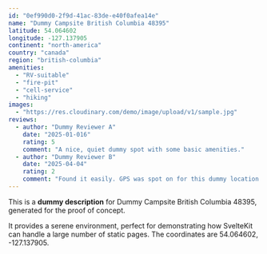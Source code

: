 ```yaml
---
id: "0ef990d0-2f9d-41ac-83de-e40f0afea14e"
name: "Dummy Campsite British Columbia 48395"
latitude: 54.064602
longitude: -127.137905
continent: "north-america"
country: "canada"
region: "british-columbia"
amenities:
  - "RV-suitable"
  - "fire-pit"
  - "cell-service"
  - "hiking"
images:
  - "https://res.cloudinary.com/demo/image/upload/v1/sample.jpg"
reviews:
  - author: "Dummy Reviewer A"
    date: "2025-01-016"
    rating: 5
    comment: "A nice, quiet dummy spot with some basic amenities."
  - author: "Dummy Reviewer B"
    date: "2025-04-04"
    rating: 2
    comment: "Found it easily. GPS was spot on for this dummy location."
---
```


This is a **dummy description** for Dummy Campsite British Columbia 48395, generated for the proof of concept.

It provides a serene environment, perfect for demonstrating how SvelteKit can handle a large number of static pages. The coordinates are 54.064602, -127.137905.
